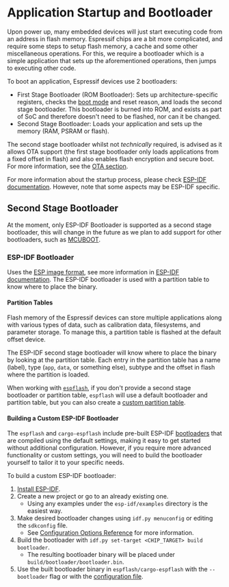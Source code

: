 # Application Startup and Bootloader

Upon power up, many embedded devices will just start executing code from an address in flash memory. Espressif chips are a bit more complicated, and require some steps to setup flash memory, a cache and some other miscellaneous operations. For this, we require a bootloader which is a simple application that sets up the aforementioned operations, then jumps to executing other code.

To boot an application, Espressif devices use 2 bootloaders:

- First Stage Bootloader (ROM Bootloader): Sets up architecture-specific registers, checks the [boot mode][boot-mode] and reset reason, and loads the second stage bootloader. This bootloader is burned into ROM, and exists as part of SoC and therefore doesn't need to be flashed, nor can it be changed.
- Second Stage Bootloader: Loads your application and sets up the memory (RAM, PSRAM or flash).

The second stage bootloader whilst not _technically_ required, is advised as it allows OTA support (the first stage bootloader only loads applications from a fixed offset in flash) and also enables flash encryption and secure boot. For more information, see the [OTA section](./ota.md).

For more information about the startup process, please check [ESP-IDF documentation][esp-idf-startup]. However, note that some aspects may be ESP-IDF specific.

[boot-mode]: https://docs.espressif.com/projects/esptool/en/latest/esp32c6/advanced-topics/boot-mode-selection.html?highlight=boot%20mode
[esp-idf-startup]: https://docs.espressif.com/projects/esp-idf/en/stable/esp32c6/api-guides/startup.html

## Second Stage Bootloader

At the moment, only ESP-IDF Bootloader is supported as a second stage bootloader, this will change in the future as we plan to add support for other bootloaders, such as [MCUBOOT].

### ESP-IDF Bootloader

Uses the [ESP image format][esp-image-format], see more information in [ESP-IDF documentation][esp-idf-second-stage-bootloader]. The ESP-IDF bootloader is used with a partition table to know where to place the binary.

[esp-idf-second-stage-bootloader]: https://docs.espressif.com/projects/esp-idf/en/stable/esp32c6/api-guides/startup.html#second-stage-bootloader

#### Partition Tables

Flash memory of the Espressif devices can store multiple applications along with various types of data, such as calibration data, filesystems, and parameter storage. To manage this, a partition table is flashed at the default offset device.

The ESP-IDF second stage bootloader will know where to place the binary by looking at the partition table. Each entry in the partition table has a name (label), type (`app`, `data`, or something else), subtype and the offset in flash where the partition is loaded.

When working with [`espflash`][espflash], if you don't provide a second stage bootloader or partition table, `espflash` will use a default bootloader and partition table, but you can also create a [custom partition table][custom-partition-table].


[esp-image-format]: https://docs.espressif.com/projects/esptool/en/latest/esp32/advanced-topics/firmware-image-format.html
[espflash]: ../getting-started/tooling/espflash.md
[custom-partition-table]: https://docs.espressif.com/projects/esp-idf/en/stable/esp32c6/api-guides/partition-tables.html#creating-custom-tables

#### Building a Custom ESP-IDF Bootloader

The `espflash` and `cargo-espflash` include pre-built ESP-IDF [bootloaders] that are compiled using the default settings, making it easy to get started without additional configuration. However, if you require more advanced functionality or custom settings, you will need to build the bootloader yourself to tailor it to your specific needs.

To build a custom ESP-IDF bootloader:
1. [Install ESP-IDF][esp-idf-install].
2. Create a new project or go to an already existing one.
   - Using any examples under the `esp-idf/examples` directory is the easiest way.
3. Make desired bootloader changes using `idf.py menuconfig` or editing the `sdkconfig` file.
   - See [Configuration Options Reference][config-reference] for more information.
4. Build the bootloader with `idf.py set-target <CHIP_TARGET> build bootloader`.
   - The resulting bootloader binary will be placed under `build/bootloader/bootloader.bin`.
5. Use the built bootloader binary in `espflash/cargo-espflash` with the `--bootloader` flag or with the [configuration file][espflash-config-file].


[bootloaders]: https://github.com/esp-rs/espflash/tree/main/espflash/resources/bootloaders
[esp-idf-install]: https://docs.espressif.com/projects/esp-idf/en/stable/esp32/get-started/index.html#manual-installation
[config-reference]: https://docs.espressif.com/projects/esp-idf/en/latest/esp32/api-reference/kconfig-reference.html#configuration-options-reference
[espflash-config-file]: https://github.com/esp-rs/espflash/tree/main/espflash#configuration-file
[MCUBOOT]: https://docs.mcuboot.com/
